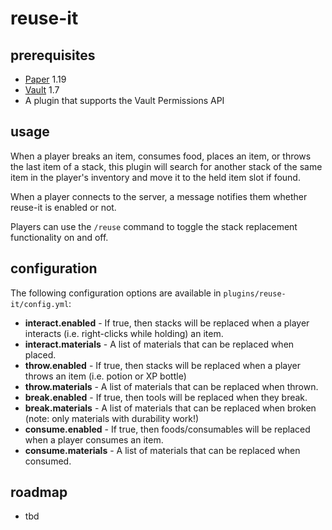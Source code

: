 # reuse-it

## prerequisites

 * [Paper](https://papermc.io/downloads) 1.19
 * [Vault](https://github.com/MilkBowl/VaultAPI) 1.7
 * A plugin that supports the Vault Permissions API

## usage

When a player breaks an item, consumes food, places an item, or throws the last item of a stack, this plugin
will search for another stack of the same item in the player's inventory and move it to the held item slot if found.

When a player connects to the server, a message notifies them whether reuse-it is enabled or not.

Players can use the `/reuse` command to toggle the stack replacement functionality on and off.


## configuration

The following configuration options are available in `plugins/reuse-it/config.yml`:

 * **interact.enabled** - If true, then stacks will be replaced when a player interacts (i.e. right-clicks while holding) an item.
 * **interact.materials** - A list of materials that can be replaced when placed.
 * **throw.enabled** - If true, then stacks will be replaced when a player throws an item (i.e. potion or XP bottle)
 * **throw.materials** - A list of materials that can be replaced when thrown.
 * **break.enabled** - If true, then tools will be replaced when they break.
 * **break.materials** - A list of materials that can be replaced when broken (note: only materials with durability work!)
 * **consume.enabled** - If true, then foods/consumables will be replaced when a player consumes an item.
 * **consume.materials** - A list of materials that can be replaced when consumed.

## roadmap

 * tbd
